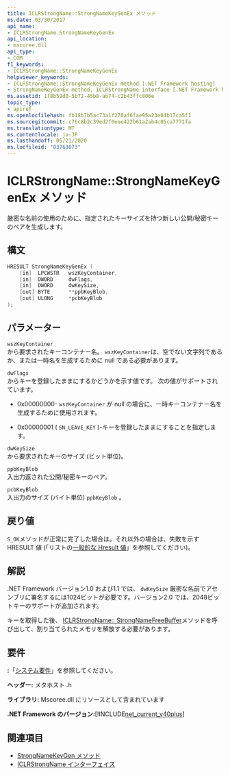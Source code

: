 ```yaml
---
title: ICLRStrongName::StrongNameKeyGenEx メソッド
ms.date: 03/30/2017
api_name:
- ICLRStrongName.StrongNameKeyGenEx
api_location:
- mscoree.dll
api_type:
- COM
f1_keywords:
- ICLRStrongName::StrongNameKeyGenEx
helpviewer_keywords:
- ICLRStrongName::StrongNameKeyGenEx method [.NET Framework hosting]
- StrongNameKeyGenEx method, ICLRStrongName interface [.NET Framework hosting]
ms.assetid: 1f8b59d0-5b72-45b8-ab74-c2b43ffc806e
topic_type:
- apiref
ms.openlocfilehash: fb18b7b5ac73a1f270af6fae95a23e04b17ca5f1
ms.sourcegitcommit: c76c8b2c39ed2f0eee422b61a2ab4c05ca7771fa
ms.translationtype: MT
ms.contentlocale: ja-JP
ms.lasthandoff: 05/21/2020
ms.locfileid: "83763073"
---
```

# <a name="iclrstrongnamestrongnamekeygenex-method"></a>ICLRStrongName::StrongNameKeyGenEx メソッド
厳密な名前の使用のために、指定されたキーサイズを持つ新しい公開/秘密キーのペアを生成します。  
  
## <a name="syntax"></a>構文  
  
```cpp  
HRESULT StrongNameKeyGenEx (  
    [in]  LPCWSTR   wszKeyContainer,  
    [in]  DWORD     dwFlags,  
    [in]  DWORD     dwKeySize,  
    [out] BYTE      **ppbKeyBlob,  
    [out] ULONG     *pcbKeyBlob  
);  
```  
  
## <a name="parameters"></a>パラメーター  
 `wszKeyContainer`  
 から要求されたキーコンテナー名。 `wszKeyContainer`は、空でない文字列であるか、または一時名を生成するために null である必要があります。  
  
 `dwFlags`  
 からキーを登録したままにするかどうかを示す値です。 次の値がサポートされています。  
  
- 0x00000000- `wszKeyContainer` が null の場合に、一時キーコンテナー名を生成するために使用されます。  
  
- 0x00000001 ( `SN_LEAVE_KEY` )-キーを登録したままにすることを指定します。  
  
 `dwKeySize`  
 から要求されたキーのサイズ (ビット単位)。  
  
 `ppbKeyBlob`  
 入出力返された公開/秘密キーのペア。  
  
 `pcbKeyBlob`  
 入出力のサイズ (バイト単位) `ppbKeyBlob` 。  
  
## <a name="return-value"></a>戻り値  
 `S_OK`メソッドが正常に完了した場合は。それ以外の場合は、失敗を示す HRESULT 値 (「リストの[一般的な Hresult 値](/windows/win32/seccrypto/common-hresult-values)」を参照してください)。  
  
## <a name="remarks"></a>解説  
 .NET Framework バージョン1.0 および1.1 では、 `dwKeySize` 厳密な名前でアセンブリに署名するには1024ビットが必要です。バージョン2.0 では、2048ビットキーのサポートが追加されます。  
  
 キーを取得した後、 [ICLRStrongName:: StrongNameFreeBuffer](iclrstrongname-strongnamefreebuffer-method.md)メソッドを呼び出して、割り当てられたメモリを解放する必要があります。  
  
## <a name="requirements"></a>要件  
 **:**「[システム要件](../../get-started/system-requirements.md)」を参照してください。  
  
 **ヘッダー:** メタホスト .h  
  
 **ライブラリ:** Mscoree.dll にリソースとして含まれています  
  
 **.NET Framework のバージョン:**[!INCLUDE[net_current_v40plus](../../../../includes/net-current-v40plus-md.md)]  
  
## <a name="see-also"></a>関連項目

- [StrongNameKeyGen メソッド](iclrstrongname-strongnamekeygen-method.md)
- [ICLRStrongName インターフェイス](iclrstrongname-interface.md)
